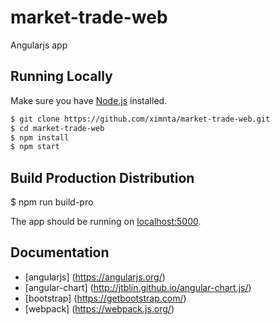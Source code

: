 # market-trade-web

Angularjs app

## Running Locally

Make sure you have [Node.js](http://nodejs.org/) installed.

```sh
$ git clone https://github.com/ximnta/market-trade-web.git
$ cd market-trade-web
$ npm install
$ npm start
```
## Build Production Distribution

$ npm run build-pro

The app should be running on [localhost:5000](http://localhost:5000/).

## Documentation

- [angularjs] (https://angularjs.org/)
- [angular-chart] (http://jtblin.github.io/angular-chart.js/)
- [bootstrap] (https://getbootstrap.com/)
- [webpack] (https://webpack.js.org/)